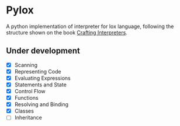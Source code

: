 # Pylox

A python implementation of interpreter for lox language, following the structure shown on the book [Crafting Interpreters](https://craftinginterpreters.com).

## Under development
- [x] Scanning
- [x] Representing Code
- [x] Evaluating Expressions
- [x] Statements and State
- [x] Control Flow
- [x] Functions
- [x] Resolving and Binding
- [x] Classes
- [ ] Inheritance
